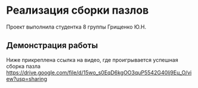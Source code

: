 # Реализация сборки пазлов
Проект выполнила студентка 8 группы Грищенко Ю.Н.
## Демонстрация работы
Ниже прикреплена ссылка на видео, где проигрывается успешная сборка пазла
https://drive.google.com/file/d/15wo_s0EqD6kgOO3quP5542G40lj9Eu_O/view?usp=sharing
